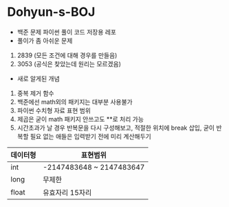 # Dohyun-s-BOJ
- 백준 문제 파이썬 풀이 코드 저장용 레포
- 풀이가 좀 아쉬운 문제
1. 2839 (모든 조건에 대해 경우를 만들음)
2. 3053 (공식은 찾았는데 원리는 모르겠음)

- 새로 알게된 개념
1. 중복 제거 함수
2. 백준에선 math외의 패키지는 대부분 사용불가
3. 파이썬 수치형 자료 표현 범위
4. 제곱은 굳이 math 패키지 안쓰고도 **로 처리 가능
5. 시간초과가 날 경우 반복문을 다시 구성해보고, 적절한 위치에 break 삽입, 굳이 반복할 필요 없는 애들은 입력받기 전에 미리 계산해두기

|데이터형|표현범위|
|--|--|
|int|-2147483648 ~ 2147483647|
|long|무제한|
|float|유효자리 15자리|